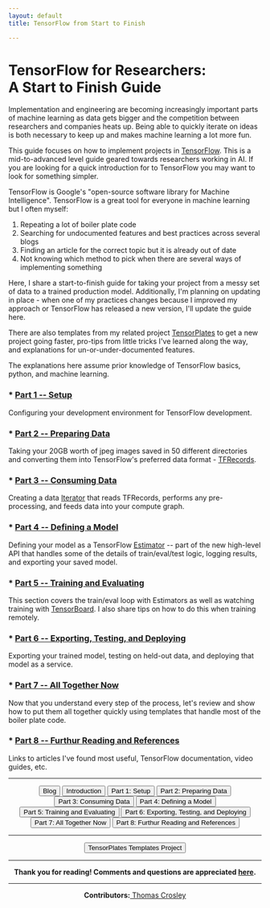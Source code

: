 ```yaml
---
layout: default
title: TensorFlow from Start to Finish

---
```


# TensorFlow for Researchers:<br>A Start to Finish Guide

Implementation and engineering are becoming increasingly important parts of machine learning as data gets bigger and the competition between researchers and companies heats up.  Being able to quickly iterate on ideas is both necessary to keep up and makes machine learning a lot more fun.

This guide focuses on how to implement projects in [TensorFlow](tensorflow.org).  This is a mid-to-advanced level guide geared towards researchers working in AI.  If you are looking for a quick introduction for to TensorFlow you may want to look for something simpler.

TensorFlow is Google's "open-source software library for Machine Intelligence".  TensorFlow is a great tool for everyone in machine learning but I often myself:
1. Repeating a lot of boiler plate code
2. Searching for undocumented features and best practices across several blogs
3. Finding an article for the correct topic but it is already out of date
4. Not knowing which method to pick when there are several ways of implementing something

Here, I share a start-to-finish guide for taking your project from a messy set of data to a trained production model.  Additionally, I'm planning on updating in place - when one of my practices changes because I improved my approach or TensorFlow has released a new version, I'll update the guide here.

There are also templates from my related project [TensorPlates](https://github.com/crosleythomas/tensorplates) to get a new project going faster, pro-tips from little tricks I've learned along the way, and explanations for un-or-under-documented features.

The explanations here assume prior knowledge of TensorFlow basics, python, and machine learning.

### * [Part 1 -- Setup](setup)
Configuring your development environment for TensorFlow development.

### * [Part 2 -- Preparing Data](dataprep)
Taking your 20GB worth of jpeg images saved in 50 different directories and converting them into TensorFlow's preferred data format - [TFRecords](https://www.tensorflow.org/versions/master/api_docs/python/tf/data/TFRecordDataset).

### * [Part 3 -- Consuming Data](dataload)
Creating a data [Iterator](https://www.tensorflow.org/api_docs/python/tf/data/Iterator) that reads TFRecords, performs any pre-processing, and feeds data into your compute graph.

### * [Part 4 -- Defining a Model](model)
Defining your model as a TensorFlow [Estimator](https://www.tensorflow.org/api_docs/python/tf/estimator/Estimator) -- part of the new high-level API that handles some of the details of train/eval/test logic, logging results, and exporting your saved model.

### * [Part 5 -- Training and Evaluating](traineval)
This section covers the train/eval loop with Estimators as well as watching training with [TensorBoard](https://www.tensorflow.org/get_started/summaries_and_tensorboard).  I also share tips on how to do this when training remotely.

### * [Part 6 -- Exporting, Testing, and Deploying](export)
Exporting your trained model, testing on held-out data, and deploying that model as a service.

### * [Part 7 -- All Together Now](summary)
Now that you understand every step of the process, let's review and show how to put them all together quickly using templates that handle most of the boiler plate code.

### * [Part 8 -- Furthur Reading and References](references)
Links to articles I've found most useful, TensorFlow documentation, video guides, etc.

<hr>
<div style="text-align: center;">
    <button onclick="location.href='https://crosleythomas.github.io/blog/'" class='continue-links' target="_blank">Blog</button>
    <button onclick="location.href='introduction'" class='continue-links'>Introduction</button>
    <button onclick="location.href='setup'" class='continue-links'>Part 1: Setup</button>
    <button onclick="location.href='dataprep'" class='continue-links'>Part 2: Preparing Data</button>
    <button onclick="location.href='dataload'" class='continue-links'>Part 3: Consuming Data</button>
    <button onclick="location.href='model'" class='continue-links'>Part 4: Defining a Model</button>
    <button onclick="location.href='traineval'" class='continue-links'>Part 5: Training and Evaluating</button>
    <button onclick="location.href='export'" class='continue-links'>Part 6: Exporting, Testing, and Deploying</button>
    <button onclick="location.href='summary'" class='continue-links'>Part 7: All Together Now</button>
    <button onclick="location.href='references'" class='continue-links'>Part 8: Furthur Reading and References</button>
</div>

<hr>

<div style="text-align: center">
	<button onclick="location.href='https://github.com/crosleythomas/tensorplates'" class='continue-links' target="_blank">TensorPlates Templates Project</button>
</div>

<hr>
<div style='text-align: center'><b>Thank you for reading!  Comments and questions are appreciated <a href="https://github.com/crosleythomas/blog/issues">here</a>.</b></div>
<hr>
<div style='text-align: center'><b>Contributors:</b><a href="http://github.com/crosleythomas"> Thomas Crosley</a></div>

